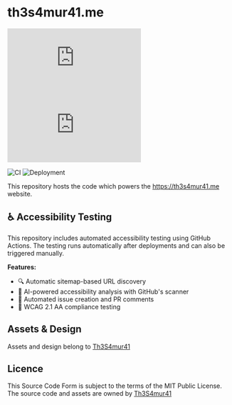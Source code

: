 # th3s4mur41.me

![Package version](https://img.shields.io/github/package-json/v/Th3S4mur41/th3s4mur41.me)
![GitHub last commit](https://img.shields.io/github/last-commit/Th3S4mur41/th3s4mur41.me)

![CI](https://github.com/Th3S4mur41/th3s4mur41.me/actions/workflows/checks.yml/badge.svg?branch=main)
![Deployment](https://github.com/Th3S4mur41/th3s4mur41.me/actions/workflows/release.yml/badge.svg?branch=main)

This repository hosts the code which powers the https://th3s4mur41.me website.

## ♿ Accessibility Testing

This repository includes automated accessibility testing using GitHub Actions. The testing runs automatically after deployments and can also be triggered manually.

**Features:**

- 🔍 Automatic sitemap-based URL discovery
- 🤖 AI-powered accessibility analysis with GitHub's scanner
- 📝 Automated issue creation and PR comments
- 🎯 WCAG 2.1 AA compliance testing

## Assets & Design

Assets and design belong to [Th3S4mur41](https://github.com/Th3S4mur41/)

## Licence

This Source Code Form is subject to the terms of the MIT Public License.
The source code and assets are owned by [Th3S4mur41](https://github.com/Th3S4mur41/)
